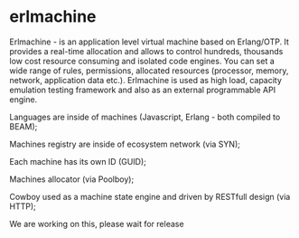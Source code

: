 # erlmachine

Erlmachine - is an application level virtual machine based on Erlang/OTP. It provides a real-time allocation and allows to control hundreds, thousands low cost resource consuming and isolated code engines. You can set a wide range of rules, permissions, allocated resources (processor, memory, network, application data etc.). 
Erlmachine is used as high load, capacity emulation testing framework and also as an external programmable API engine.

Languages are inside of machines (Javascript, Erlang - both compiled to BEAM);  

Machines registry are inside of ecosystem  network  (via SYN);

Each machine has its own ID (GUID);

Machines allocator (via Poolboy);

Cowboy used as a machine state engine and driven by RESTfull design (via HTTP);

We are working on this, please wait for release
